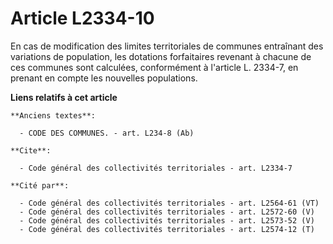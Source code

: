 # Article L2334-10

En cas de modification des limites territoriales de communes entraînant des variations de population, les dotations
forfaitaires revenant à chacune de ces communes sont calculées, conformément à l'article L. 2334-7, en prenant en compte les
nouvelles populations.

**Liens relatifs à cet article**

	**Anciens textes**:

	  - CODE DES COMMUNES. - art. L234-8 (Ab)

	**Cite**:

	  - Code général des collectivités territoriales - art. L2334-7

	**Cité par**:

	  - Code général des collectivités territoriales - art. L2564-61 (VT)
	  - Code général des collectivités territoriales - art. L2572-60 (V)
	  - Code général des collectivités territoriales - art. L2573-52 (V)
	  - Code général des collectivités territoriales - art. L2574-12 (T)
